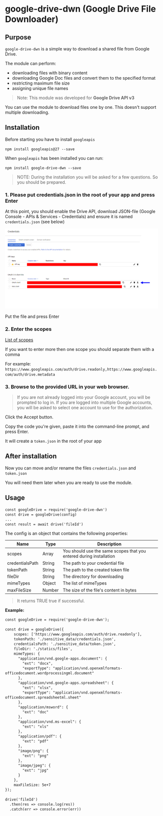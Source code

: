 # google-drive-dwn (Google Drive File Downloader)

## Purpose

`google-drive-dwn` is a simple way to download a shared file from Google Drive.

The module can perform:

* downloading files with binary content
* downloading Google Doc files and convert them to the specified format
* restricting maximum file size
* assigning unique file names

> Note: This module was developed for **Google Drive API v3**

You can use the module to download files one by one. This doesn't support multiple downloading.

## Installation

Before starting you have to install `googleapis`

`npm install googleapis@27 --save`

When `googleapis` has been installed you can run: 

`npm install google-drive-dwn --save`

> NOTE: During the installation you will be asked for a few questions. So you should be prepared.

### 1. Please put credentials.json in the root of your app and press Enter

At this point, you should enable the Drive API, download JSON-file (Google Console - APIs & Services - Credentials) and ensure it is named `credentials.json` (see below)

![Credentials](r1.png)

Put the file and press Enter

### 2. Enter the scopes

[List of scopes](https://developers.google.com/drive/api/v3/about-auth)

If you want to enter more then one scope you should separate them with a comma

For example: `https://www.googleapis.com/auth/drive.readonly,https://www.googleapis.com/auth/drive.metadata`

### 3. Browse to the provided URL in your web browser.

> If you are not already logged into your Google account, you will be prompted to log in. If you are logged into multiple Google accounts, you will be asked to select one account to use for the authorization.

Click the Accept button.

Copy the code you're given, paste it into the command-line prompt, and press Enter.

It will create a `token.json` in the root of your app

## After installation

Now you can move and/or rename the files `credentials.json` and `token.json`

You will need them later when you are ready to use the module.

## Usage

```
const googleDrive = require('google-drive-dwn')
const drive = googleDrive(config)
...
const result = await drive('fileId')
```
The config is an object that contains the following properties: 

| Name | Type | Description |
| --- | --- | --- |
| scopes| Array| You should use the same scopes that you entered during installation |
| credentialsPath| String | The path to your credential file |
| tokenPath| String | The path to the created token file |
| fileDir| String | The directory for downloading |
| mimeTypes| Object | The list of mimeTypes |
| maxFileSize| Number | The size of the file's content in bytes |


> It returns TRUE true if successful.

**Example:**

```
const googleDrive = require('google-drive-dwn');

const drive = googleDrive({
    scopes: ['https://www.googleapis.com/auth/drive.readonly'],
    tokenPath: './sensitive_data/credentials.json',
    credentialsPath: './sensitive_data/token.json',
    fileDir: './statics/files',
    mimeTypes: {
      "application/vnd.google-apps.document": {
        "ext": "docx",
        "exportType": "application/vnd.openxmlformats-officedocument.wordprocessingml.document"
      },
      "application/vnd.google-apps.spreadsheet": {
        "ext": "xlsx",
        "exportType": "application/vnd.openxmlformats-officedocument.spreadsheetml.sheet"
      },
      "application/msword": {
        "ext": "doc"
      },
      "application/vnd.ms-excel": {
        "ext": "xls"
      },
      "application/pdf": {
        "ext": "pdf"
      },
      "image/png": {
        "ext": "png"
      },
      "image/jpeg": {
        "ext": "jpg"
      }
    },
    maxFileSize: 5e+7
});

drive('fileId')
  .then(res => console.log(res))
  .catch(err => console.error(err))

```

